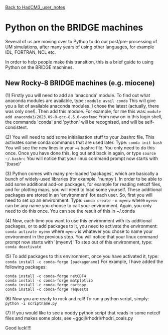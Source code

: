 [Back to HadCM3_user_notes](HadCM3_user_notes.md)

# Python on the BRIDGE machines


Several of us are moving over to Python to do our post/pre-processing of UM simulations, after many years of using other languages, for example IDL, FORTRAN, NCL etc.

In order to help people make this transition, this is a brief guide to using Python on the BRIDGE machines.

## New Rocky-8 BRIDGE machines (e.g. miocene)

(1) Firstly you will need to add an 'anaconda' module. To find out what anaconda modules are available, type : ```module avail conda```
This will give you a list of available anaconda modules.  I chose the latest (actually, there was only one!).  Then add this module.  For example, for me this was: ```module add anaconda3/2023.09-0-gcc-8.5.0-wsxfmoc```
From now on in this login shell, the commands 'conda' and 'python' will be recognised, and will be self-consistent.

(2) You will need to add some initialisation stuff to your .bashrc file.  This activates some conda commands that are used later.  Type:  ```conda init bash``` 
You will see the new lines in your ~/.bashrc file.  You only need to do this once.  Once you have done this, log out and back in again, or type ```source ~/.bashrc```
You will notice that your linux command prompt now starts with '(base)'

(3) Python comes with many pre-loaded 'packages', which are basically a bunch of widely-used libraries (for example, 'numpy').  In order to be able to add some additional add-on packages, for example for reading netcdf files, and for plotting maps, you will need to load some yourself.  These additional packages are stored in an 'environment' for each user.  So, first you will need to set up an environment.  Type: ```conda create -n myenv``` 
where ```myenv``` can be any name you choose to call your environment.  Again, you only need to do this once.  You can see the result of this in ~/.conda

(4) Now, each time you want to use this environment with its additional packages, or to add packages to it, you need to activate the environment:
```conda activate myenv```
where ```myenv``` is whatever you chose to name your environment in the previous step.  You will notice that your linux command prompt now starts with '(myenv)'
To step out of this environment, type:
```conda deactivate```

(5) To add packages to this environment, once you have activated it, type:
```conda install -c conda-forge [packagename]```
For example, I have added the following packages:
```
conda install -c conda-forge netCDF4
conda install -c conda-forge matplotlib
conda install -c conda-forge cartopy
conda install -c conda-forge requests
```

(6) Now you are ready to rock and roll!  To run a python script, simply:
```python -i scriptname.py```

(7) If you would like to see a noddy python script that reads in some netcdf files and makes some plots, see ~ggdjl/rhodri/rhodri_coals.py

Good luck!!!!




